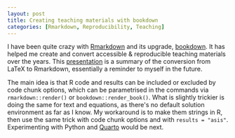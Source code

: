 ```yaml
---
layout: post
title: Creating teaching materials with bookdown
categories: [Rmarkdown, Reproducibility, Teaching]
---
```


I have been quite crazy with [Rmarkdown](https://bookdown.org/yihui/rmarkdown-cookbook/) and its upgrade, [bookdown](https://bookdown.org/yihui/bookdown/). It has helped me create and convert accessible & reproducible teaching materials over the years. This [presentation](/slides/bookdown_20231208.html) is a summary of the conversion from LaTeX to Rmarkdown, essentially a reminder to myself in the future.

The main idea is that R code and results can be included or excluded by code chunk options, which can be parametrised in the commands via `rmarkdown::render()` or `bookdown::render_book()`. What is slightly trickier is doing the same for text and equations, as there's no default solution environment as far as I know. My workaround is to make them strings in R, then use the same trick with code chunk options and with `results = "asis"`. Experimenting with Python and [Quarto](https://quarto.org/) would be next.